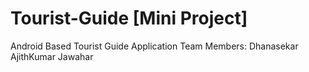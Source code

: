 # Tourist-Guide [Mini Project]

Android Based Tourist Guide Application
Team Members:
Dhanasekar
AjithKumar
Jawahar
